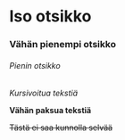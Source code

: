 # Iso otsikko
### Vähän pienempi otsikko
###### Pienin otsikko

*Kursivoitua tekstiä*

__Vähän paksua tekstiä__

~~Tästä ei saa kunnolla selvää~~
